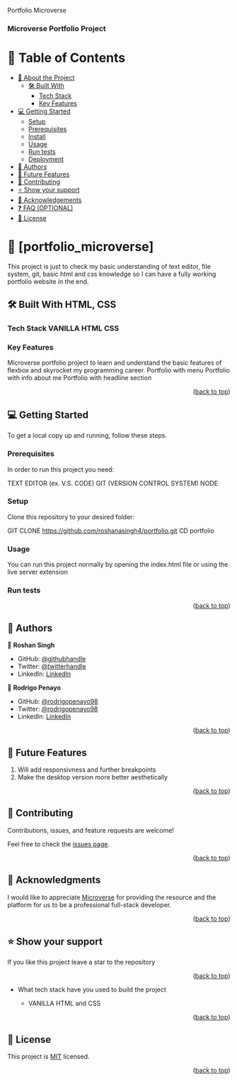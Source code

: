 <a name="readme-top">Portfolio Microverse</a>

<!--
HOW TO USE:
This is an example of how you may give instructions on setting up your project locally.
Modify this file to match your project and remove sections that don't apply.
REQUIRED SECTIONS:
- Table of Contents
- About the Project
  - Built With
  - Live Demo
- Getting Started
- Authors
- Future Features
- Contributing
- Show your support
- Acknowledgements
- License
OPTIONAL SECTIONS:
- FAQ
After you're finished please remove all the comments and instructions!
-->


  <h3><b>Microverse Portfolio Project</b></h3>

</div>

<!-- TABLE OF CONTENTS -->

# 📗 Table of Contents

- [📖 About the Project](#about-project)
  - [🛠 Built With](#built-with)
    - [Tech Stack](#tech-stack)
    - [Key Features](#key-features)
- [💻 Getting Started](#getting-started)
  - [Setup](#setup)
  - [Prerequisites](#prerequisites)
  - [Install](#install)
  - [Usage](#usage)
  - [Run tests](#run-tests)
  - [Deployment](#triangular_flag_on_post-deployment)
- [👥 Authors](#authors)
- [🔭 Future Features](#future-features)
- [🤝 Contributing](#contributing)
- [⭐️ Show your support](#support)
- [🙏 Acknowledgements](#acknowledgements)
- [❓ FAQ (OPTIONAL)](#faq)
- [📝 License](#license)

<!-- PROJECT DESCRIPTION -->

# 📖 [portfolio_microverse] <a name="Portfolio"></a>

This project is just to check my basic understanding of text editor, file system, git, basic html and css knowledge so I can have a fully working portfolio website in the end.

## 🛠 Built With <a name="built-with">HTML, CSS</a>

### Tech Stack <a name="tech-stack">VANILLA HTML CSS</a>
<!-- Features -->

### Key Features <a name="key-features"></a>

Microverse portfolio project to learn and understand the basic features of flexbox and skyrocket my programming career.
Portfolio with menu
Portfolio with info about me
Portfolio with headline section

<p align="right">(<a href="#readme-top">back to top</a>)</p>


<!-- GETTING STARTED -->

## 💻 Getting Started <a name="getting-started"></a>

To get a local copy up and running, follow these steps.

### Prerequisites

In order to run this project you need:

TEXT EDITOR (ex. V.S. CODE)
GIT (VERSION CONTROL SYSTEM)
NODE

### Setup

Clone this repository to your desired folder:

GIT CLONE https://github.com/roshanasingh4/portfolio.git
CD portfolio

### Usage

You can run this project normally by opening the index.html file or using the live server extension
### Run tests

<p align="right">(<a href="#readme-top">back to top</a>)</p>

<!-- AUTHORS -->

## 👥 Authors <a name="authors"></a>

👤 **Roshan Singh**

- GitHub: [@githubhandle](https://github.com/roshanasingh4)
- Twitter: [@twitterhandle](https://twitter.com/RoshanS52831344)
- LinkedIn: [LinkedIn](https://linkedin.com/in/roshan-singh-9329ba1b6)

👤 **Rodrigo Penayo**

- GitHub: [@rodrigopenayo98](https://github.com/rodrigopenayo98)
- Twitter: [@rodrigopenayo98](https://twitter.com/rodrigopenayo98)
- LinkedIn: [LinkedIn](https://www.linkedin.com/in/rodrigo-penayo-391226158/)

<p align="right">(<a href="#readme-top">back to top</a>)</p>

## 🔭 Future Features <a name="future-features"></a>

1. Will add responsivness and further breakpoints
1. Make the desktop version more better aesthetically

<p align="right">(<a href="#readme-top">back to top</a>)</p>

<!-- CONTRIBUTING -->

## 🤝 Contributing <a name="contributing"></a>

Contributions, issues, and feature requests are welcome!

Feel free to check the [issues page](../../issues/).

<p align="right">(<a href="#readme-top">back to top</a>)</p>

<!-- ACKNOWLEDGEMENTS -->

## 🙏 Acknowledgments <a name="acknowledgements"></a>


I would like to appreciate [Microverse](https://microverse.org/) for providing the resource and the platform for us to be a professional full-stack developer.

<p align="right">(<a href="#readme-top">back to top</a>)</p>

<!-- SUPPORT -->

## ⭐️ Show your support <a name="support"></a>

If you like this project leave a star to the repository

<p align="right">(<a href="#readme-top">back to top</a>)</p>

- What tech stack have you used to build the project

  - VANILLA HTML and CSS

<p align="right">(<a href="#readme-top">back to top</a>)</p>

<!-- LICENSE -->

## 📝 License <a name="license"></a>

This project is [MIT](./LICENSE) licensed.

<p align="right">(<a href="#readme-top">back to top</a>)</p>